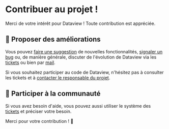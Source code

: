 # Contribuer au projet !

Merci de votre intérêt pour Dataview ! Toute contribution est appréciée.

## 🚀 Proposer des améliorations

Vous pouvez [faire une suggestion](https://forge.apps.education.fr/dataview/dataview.forge.apps.education.fr/-/issues/new?issuable_template=suggestion) de nouvelles fonctionnalités, [signaler un bug](https://forge.apps.education.fr/dataview/dataview.forge.apps.education.fr/-/issues/new?issuable_template=bug) ou, de manière générale, discuter de l'évolution de Dataview via les [tickets](https://forge.apps.education.fr/dataview/dataview.forge.apps.education.fr/-/issues/new) ou bien par [mail](forge-apps+guichet+dataview-dataview-forge-apps-education-fr-3344-issue-@phm.education.gouv.fr).

Si vous souhaitez participer au code de Dataview, n'hésitez pas à consulter les tickets et à [contacter le responsable du projet](http://eyssette.forge.apps.education.fr/).

## 👫 Participer à la communauté

Si vous avez besoin d'aide, vous pouvez aussi utiliser le système des [tickets](https://forge.apps.education.fr/dataview/dataview.forge.apps.education.fr/-/issues/new?issuable_template=help) et préciser votre besoin.

Merci pour votre contribution ! 🎉